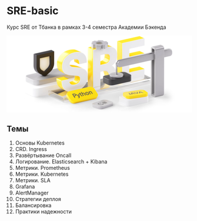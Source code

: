 # SRE-basic

Курс SRE от Тбанка в рамках 3-4 семестра Академии Бэкенда

![img](./banner.png)

## Темы

1) Основы Kubernetes
2) CRD. Ingress
3) Развёртывание Oncall
4) Логирование. Elasticsearch + Kibana
5) Метрики. Prometheus
6) Метрики. Kubernetes
7) Метрики. SLA
8) Grafana
9) AlertManager
10) Стратегии деплоя
11) Балансировка
12) Практики надежности